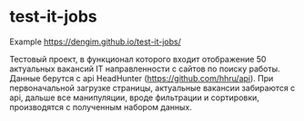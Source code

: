 # test-it-jobs

Example https://dengim.github.io/test-it-jobs/

Тестовый проект, в функционал которого входит отображение 50 актуальных вакансий IT направленности
с сайтов по поиску работы. Данные берутся с api HeadHunter (https://github.com/hhru/api). 
При первоначальной загрузке страницы, актуальные вакансии забираются с api, 
дальше все манипуляции, вроде фильтрации и сортировки, производятся с полученным набором данных.
